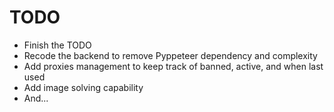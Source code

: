 TODO
=======

* Finish the TODO
* Recode the backend to remove Pyppeteer dependency and complexity
* Add proxies management to keep track of banned, active, and when last used
* Add image solving capability
* And...